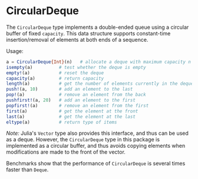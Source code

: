 # CircularDeque

The `CircularDeque` type implements a double-ended queue using a
circular buffer of fixed `capacity`. This data structure supports
constant-time insertion/removal of elements at both ends of a sequence.

Usage:

```julia
a = CircularDeque{Int}(n)   # allocate a deque with maximum capacity n
isempty(a)          # test whether the deque is empty
empty!(a)           # reset the deque
capacity(a)         # return capacity
length(a)           # get the number of elements currently in the deque
push!(a, 10)        # add an element to the last
pop!(a)             # remove an element from the back
pushfirst!(a, 20)   # add an element to the first
popfirst!(a)        # remove an element from the first
first(a)            # get the element at the front
last(a)             # get the element at the last
eltype(a)           # return type of items
```

*Note:* Julia's `Vector` type also provides this interface, and thus can
be used as a deque. However, the `CircularDeque` type in this package is
implemented as a circular buffer, and thus avoids copying elements when
modifications are made to the front of the vector.

Benchmarks show that the performance of `CircularDeque` is several times
faster than `Deque`.
